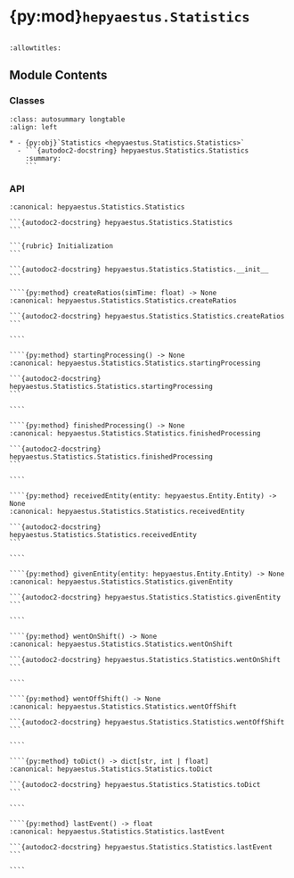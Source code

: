# {py:mod}`hepyaestus.Statistics`

```{py:module} hepyaestus.Statistics
```

```{autodoc2-docstring} hepyaestus.Statistics
:allowtitles:
```

## Module Contents

### Classes

````{list-table}
:class: autosummary longtable
:align: left

* - {py:obj}`Statistics <hepyaestus.Statistics.Statistics>`
  - ```{autodoc2-docstring} hepyaestus.Statistics.Statistics
    :summary:
    ```
````

### API

`````{py:class} Statistics(env: simpy.Environment, line: hepyaestus.Line)
:canonical: hepyaestus.Statistics.Statistics

```{autodoc2-docstring} hepyaestus.Statistics.Statistics
```

```{rubric} Initialization
```

```{autodoc2-docstring} hepyaestus.Statistics.Statistics.__init__
```

````{py:method} createRatios(simTime: float) -> None
:canonical: hepyaestus.Statistics.Statistics.createRatios

```{autodoc2-docstring} hepyaestus.Statistics.Statistics.createRatios
```

````

````{py:method} startingProcessing() -> None
:canonical: hepyaestus.Statistics.Statistics.startingProcessing

```{autodoc2-docstring} hepyaestus.Statistics.Statistics.startingProcessing
```

````

````{py:method} finishedProcessing() -> None
:canonical: hepyaestus.Statistics.Statistics.finishedProcessing

```{autodoc2-docstring} hepyaestus.Statistics.Statistics.finishedProcessing
```

````

````{py:method} receivedEntity(entity: hepyaestus.Entity.Entity) -> None
:canonical: hepyaestus.Statistics.Statistics.receivedEntity

```{autodoc2-docstring} hepyaestus.Statistics.Statistics.receivedEntity
```

````

````{py:method} givenEntity(entity: hepyaestus.Entity.Entity) -> None
:canonical: hepyaestus.Statistics.Statistics.givenEntity

```{autodoc2-docstring} hepyaestus.Statistics.Statistics.givenEntity
```

````

````{py:method} wentOnShift() -> None
:canonical: hepyaestus.Statistics.Statistics.wentOnShift

```{autodoc2-docstring} hepyaestus.Statistics.Statistics.wentOnShift
```

````

````{py:method} wentOffShift() -> None
:canonical: hepyaestus.Statistics.Statistics.wentOffShift

```{autodoc2-docstring} hepyaestus.Statistics.Statistics.wentOffShift
```

````

````{py:method} toDict() -> dict[str, int | float]
:canonical: hepyaestus.Statistics.Statistics.toDict

```{autodoc2-docstring} hepyaestus.Statistics.Statistics.toDict
```

````

````{py:method} lastEvent() -> float
:canonical: hepyaestus.Statistics.Statistics.lastEvent

```{autodoc2-docstring} hepyaestus.Statistics.Statistics.lastEvent
```

````

`````
